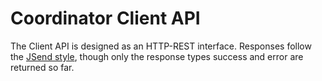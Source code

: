 # Coordinator Client API

The Client API is designed as an HTTP-REST interface.
Responses follow the [JSend style](https://github.com/omniti-labs/jsend), though only the response types success and error are returned so far.

